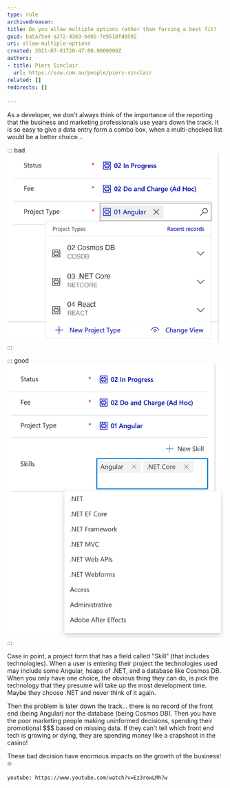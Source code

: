 ```yaml
---
type: rule
archivedreason: 
title: Do you allow multiple options rather than forcing a best fit?
guid: ba5a75e4-a372-4369-bd05-7e9510fd8592
uri: allow-multiple-options
created: 2021-07-01T20:47:00.0000000Z
authors:
- title: Piers Sinclair
  url: https://ssw.com.au/people/piers-sinclair
related: []
redirects: []

---
```


As a developer, we don't always think of the importance of the reporting that the business and marketing professionals use years down the track. It is so easy to give a data entry form a combo box, when a multi-checked list would be a better choice...

<!--endintro-->

::: bad
![Figure: Bad example - Able to select only one Project Type on Dynamics](storing-all-bad.png)
:::

::: good
![Figure: Good example - Able to select multiple Skills from combo box on Dynamics](storing-all-good.png)
:::

Case in point, a project form that has a field called "Skill” (that includes technologies). When a user is entering their project the technologies used may include some Angular, heaps of .NET, and a database like Cosmos DB. When you only have one choice, the obvious thing they can do, is pick the technology that they presume will take up the most development time. Maybe they choose .NET and never think of it again.

Then the problem is later down the track... there is no record of the front end (being Angular) nor the database (being Cosmos DB). Then you have the poor marketing people making uninformed decisions, spending their promotional $$$ based on missing data. If they can't tell which front end tech is growing or dying, they are spending money like a crapshoot in the casino!

These bad decision have enormous impacts on the growth of the business! 🔥

`youtube: https://www.youtube.com/watch?v=Ez3rewLMh7w`
